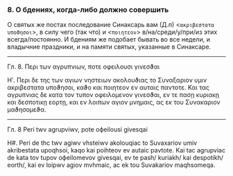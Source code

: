 
### 8. О бдениях, когда-либо должно совершить
 
О святых же постах последование Синаксарь вам (Д.п) <`ακριβεστατα υποϑησοι`>, 
в силу чего (так что) и <`ποιητεον`> в/на/среди/у/при/из этих всегда/постоянно.
И бдениям же подобает бывать во все недели, и владычние праздники, и на памяти святых,
указанные в Синаксаре.   
 
 
 
--- 
 
Гл. 8.  Περι των αγρυπνιων, ποτε οφειλουσι γινεσϑαι

Ηʹ. Περι δε της των αγιων νηστειων ακολουϑιας το Συναξαριον 
υμιν ακριβεστατα υποϑησοι, καϑο και ποιητεον εν αυταις παντοτε. 
Και τας αγρυπνιας δε κατα τον τυπον οφειλομενον γινεσϑαι, εν τε 
πασῃ κυριακῃ και δεσποτικῃ εορτῃ, και εν λοιπων αγιον μνημαις, ας 
εκ του Συνακαριον μαϑησομεϑα.
 
--- 
 
Гл. 8 Peri twv agrupviwv, pote oфeilousi givesqai 
 
H#. Peri de thc twv agiwv vhsteiwv akolouqiac to Suvaxariov 
umiv akribestata upoqhsoi, kaqo kai poihteov ev autaic pavtote. 
Kai tac agrupviac de kata tov tupov oфeilomevov givesqai, ev te 
pash/ kuriakh/ kai despotikh/ eorth/, kai ev loipwv agiov mvhmaic, ac 
ek tou Suvakariov maqhsomeqa. 
